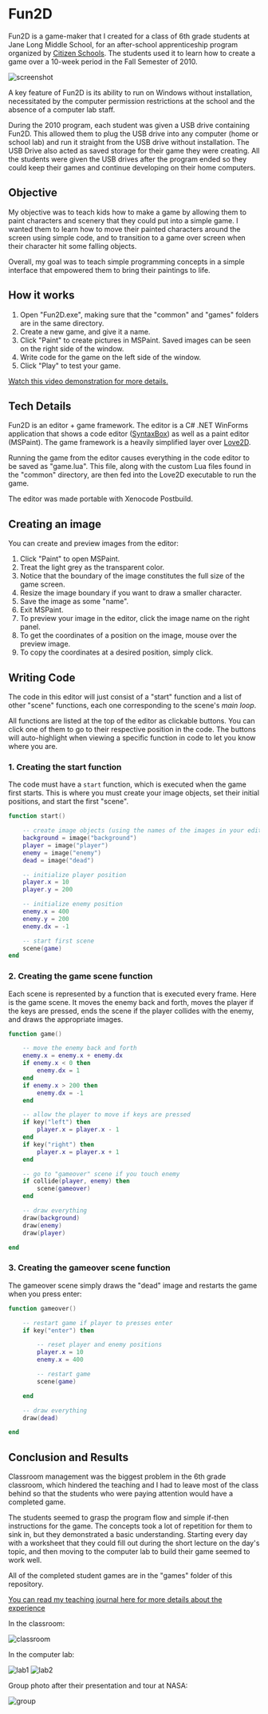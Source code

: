 # Fun2D

Fun2D is a game-maker that I created for a class of 6th grade students at Jane
Long Middle School, for an after-school apprenticeship program organized by
[Citizen Schools](http://www.citizenschools.org/).  The students used it to
learn how to create a game over a 10-week period in the Fall Semester of 2010.

![screenshot](screenshot.png)

A key feature of Fun2D is its ability to run on Windows without installation,
necessitated by the computer permission restrictions at the school and the
absence of a computer lab staff.

During the 2010 program, each student was given a USB drive containing Fun2D.  This
allowed them to plug the USB drive into any computer (home or school lab) and
run it straight from the USB drive without installation.  The USB Drive also
acted as saved storage for their game they were creating.  All the students
were given the USB drives after the program ended so they could keep their
games and continue developing on their home computers.

## Objective

My objective was to teach kids how to make a game by allowing them to
paint characters and scenery that they could put into a simple game.
I wanted them to learn how to move their painted characters around the screen
using simple code, and to transition to a game over screen when their
character hit some falling objects.

Overall, my goal was to teach simple programming concepts in a simple interface
that empowered them to bring their paintings to life.

## How it works

1. Open "Fun2D.exe", making sure that the "common" and "games" folders are in the
same directory.
2. Create a new game, and give it a name.
3. Click "Paint" to create pictures in MSPaint.  Saved images can be seen on the right side of the window.
4. Write code for the game on the left side of the window.  
5. Click "Play" to test your game.

[Watch this video demonstration for more details.](http://www.youtube.com/watch?v=Q2ngpuTfUnQ)

## Tech Details

Fun2D is an editor + game framework.  The editor is a C# .NET WinForms
application that shows a code editor ([SyntaxBox](http://code.google.com/p/alsing/wiki/SyntaxBox)) as well as a
paint editor (MSPaint).  The game framework is a heavily simplified layer over
[Love2D](https://love2d.org/).

Running the game from the editor causes everything in the code editor to be
saved as "game.lua". This file, along with the custom Lua files found in the
"common" directory, are then fed into the Love2D executable to run the game.

The editor was made portable with Xenocode Postbuild.

## Creating an image

You can create and preview images from the editor:

1. Click "Paint" to open MSPaint.
2. Treat the light grey as the transparent color.
3. Notice that the boundary of the image constitutes the full size of the game screen.
4. Resize the image boundary if you want to draw a smaller character.
5. Save the image as some "name".
6. Exit MSPaint.
7. To preview your image in the editor, click the image name on the right panel.
8. To get the coordinates of a position on the image, mouse over the preview image.
9. To copy the coordinates at a desired position, simply click.

## Writing Code

The code in this editor will just consist of a "start" function and a list of other
"scene" functions, each one corresponding to the scene's _main loop_.

All functions are listed at the top of the editor as clickable buttons. You can
click one of them to go to their respective position in the code.  The buttons
will auto-highlight when viewing a specific function in code to let you know
where you are.

### 1. Creating the start function

The code must have a `start` function, which is executed when the game first starts.
This is where you must create your image objects, set their initial positions, and start
the first "scene".

```lua
function start()

	-- create image objects (using the names of the images in your editor)
	background = image("background")
	player = image("player")
	enemy = image("enemy")
	dead = image("dead")

    -- initialize player position
	player.x = 10
	player.y = 200

	-- initialize enemy position
	enemy.x = 400
	enemy.y = 200
	enemy.dx = -1

	-- start first scene
	scene(game)
end
```

### 2. Creating the game scene function

Each scene is represented by a function that is executed every frame.  Here is
the game scene.  It moves the enemy back and forth, moves the player if the
keys are pressed, ends the scene if the player collides with the enemy, and
draws the appropriate images.

```lua
function game()

	-- move the enemy back and forth
	enemy.x = enemy.x + enemy.dx
	if enemy.x < 0 then
		enemy.dx = 1
	end
	if enemy.x > 200 then
		enemy.dx = -1
	end

	-- allow the player to move if keys are pressed
	if key("left") then
		player.x = player.x - 1
	end
	if key("right") then
	    player.x = player.x + 1
	end

	-- go to "gameover" scene if you touch enemy
	if collide(player, enemy) then
		scene(gameover)
	end

	-- draw everything
	draw(background)
	draw(enemy)
	draw(player)

end
```

### 3. Creating the gameover scene function

The gameover scene simply draws the "dead" image and restarts the game when you
press enter:

```lua
function gameover()

	-- restart game if player to presses enter
	if key("enter") then

		-- reset player and enemy positions
		player.x = 10
		enemy.x = 400

		-- restart game
		scene(game)

	end

	-- draw everything
	draw(dead)

end
```

## Conclusion and Results

Classroom management was the biggest problem in the 6th grade classroom, which hindered
the teaching and I had to leave most of the class behind so that the students who were
paying attention would have a completed game.

The students seemed to grasp the program flow and simple if-then instructions for the game.
The concepts took a lot of repetition for them to sink in, but they demonstrated a basic
understanding.  Starting every day with a worksheet that they could fill out during
the short lecture on the day's topic, and then moving to the computer lab to build their
game seemed to work well.

All of the completed student games are in the "games" folder of this repository.

[You can read my teaching journal here for more details about the experience](journal)

In the classroom:

![classroom](classroom.jpg)

In the computer lab:

![lab1](lab1.jpg) ![lab2](lab2.jpg)

Group photo after their presentation and tour at NASA:

![group](group.jpg)
